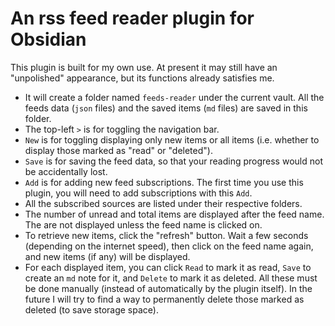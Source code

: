 # An rss feed reader plugin for Obsidian

This plugin is built for my own use.  At present it may still have an "unpolished" appearance, but its functions already satisfies me.

- It will create a folder named `feeds-reader` under the current vault.  All the feeds data (`json` files) and the saved items (`md` files) are saved in this folder.
- The top-left `>` is for toggling the navigation bar.
- `New` is for toggling displaying only new items or all items (i.e. whether to display those marked as "read" or "deleted").
- `Save` is for saving the feed data, so that your reading progress would not be accidentally lost.
- `Add` is for adding new feed subscriptions.  The first time you use this plugin, you will need to add subscriptions with this `Add`.
- All the subscribed sources are listed under their respective folders.
- The number of unread and total items are displayed after the feed name.  The are not displayed unless the feed name is clicked on.
- To retrieve new items, click the "refresh" button.  Wait a few seconds (depending on the internet speed), then click on the feed name again, and new items (if any) will be displayed.
- For each displayed item, you can click `Read` to mark it as read, `Save` to create an `md` note for it, and `Delete` to mark it as deleted.  All these must be done manually (instead of automatically by the plugin itself).  In the future I will try to find a way to permanently delete those marked as deleted (to save storage space).
